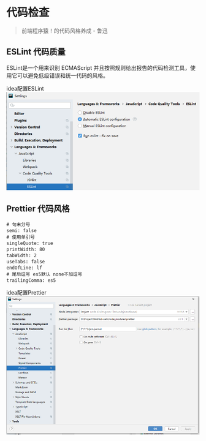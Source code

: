 # 代码检查

> 前端程序猿！的代码风格养成 - 鲁迅

## ESLint 代码质量

ESLint是一个用来识别 ECMAScript 并且按照规则给出报告的代码检测工具，使用它可以避免低级错误和统一代码的风格。

idea配置ESLint
![eslint-1](eslint-1.png)


## Prettier 代码风格

```
# 句末分号
semi: false
# 使用单引号
singleQuote: true
printWidth: 80
tabWidth: 2
useTabs: false
endOfLine: lf
# 尾后逗号 es5默认 none不加逗号
trailingComma: es5
```

idea配置Prettier
![prettier-1](prettier-1.png)